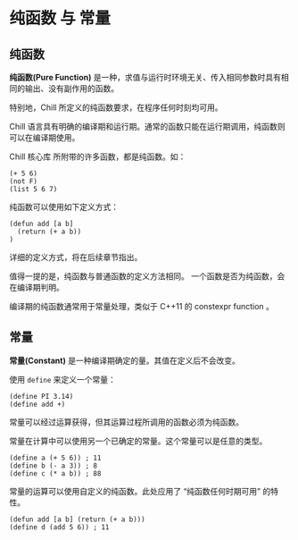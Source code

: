 # 纯函数 与 常量

## 纯函数

**纯函数(Pure Function)** 是一种，求值与运行时环境无关、传入相同参数时具有相同的输出、没有副作用的函数。

特别地，Chill 所定义的纯函数要求，在程序任何时刻均可用。

Chill 语言具有明确的编译期和运行期。通常的函数只能在运行期调用，纯函数则可以在编译期使用。

Chill 核心库 所附带的许多函数，都是纯函数。如：

```
(+ 5 6)
(not F)
(list 5 6 7)
```

纯函数可以使用如下定义方式：

```
(defun add [a b]
  (return (+ a b))
)
```

详细的定义方式，将在后续章节指出。

值得一提的是，纯函数与普通函数的定义方法相同。
一个函数是否为纯函数，会在编译期判明。

编译期的纯函数通常用于常量处理，类似于 C++11 的 constexpr function 。


## 常量

**常量(Constant)** 是一种编译期确定的量。其值在定义后不会改变。

使用 ```define``` 来定义一个常量：

```
(define PI 3.14)
(define add +)
```

常量可以经过运算获得，但其运算过程所调用的函数必须为纯函数。

常量在计算中可以使用另一个已确定的常量。这个常量可以是任意的类型。

```
(define a (+ 5 6)) ; 11
(define b (- a 3)) ; 8
(define c (* a b)) ; 88
```

常量的运算可以使用自定义的纯函数。此处应用了 “纯函数任何时期可用” 的特性。

```
(defun add [a b] (return (+ a b)))
(define d (add 5 6)) ; 11
```
